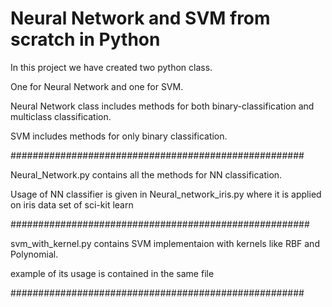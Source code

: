 # Neural Network and SVM from scratch in Python
In this project we have created two python class.

One for Neural Network and one for SVM.

Neural Network class includes methods for both binary-classification and multiclass classification.

SVM includes methods for only binary classification.

#####################################################

Neural_Network.py contains all the methods for NN classification.

Usage of NN classifier is given in Neural_network_iris.py where it is applied on iris data set of sci-kit learn

######################################################

svm_with_kernel.py contains SVM implementaion with kernels like RBF and Polynomial.

example of its usage is contained in the same file

#####################################################
